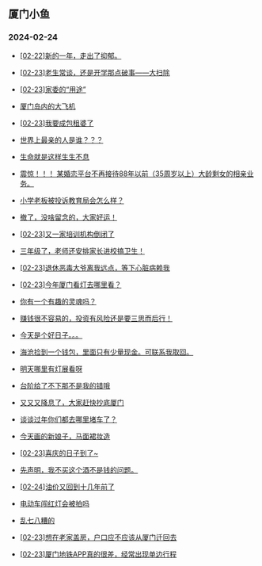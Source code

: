 ## 厦门小鱼 
### 2024-02-24

+ [[02-22]新的一年，走出了抑郁。](http://bbs.xmfish.com/read-htm-tid-18150087.html)

+ [[02-23]老生常谈，还是开学那点破事——大扫除](http://bbs.xmfish.com/read-htm-tid-18150201.html)

+ [[02-23]家委的“用途”](http://bbs.xmfish.com/read-htm-tid-18150241.html)

+ [厦门岛内的大飞机](http://bbs.xmfish.com/read-htm-tid-18150136.html)

+ [[02-23]我要成包租婆了](http://bbs.xmfish.com/read-htm-tid-18150167.html)

+ [世界上最亲的人是谁？？？](http://bbs.xmfish.com/read-htm-tid-18150122.html)

+ [生命就是这样生生不息](http://bbs.xmfish.com/read-htm-tid-18150143.html)

+ [震惊！！！
某婚恋平台不再接待88年以前（35周岁以上）大龄剩女的相亲业务。](http://bbs.xmfish.com/read-htm-tid-18150319.html)

+ [小学老板被投诉教育局会怎么样？](http://bbs.xmfish.com/read-htm-tid-18150116.html)

+ [撤了，没啥留念的，大家好运！](http://bbs.xmfish.com/read-htm-tid-18150374.html)

+ [[02-23]又一家培训机构倒闭了](http://bbs.xmfish.com/read-htm-tid-18150186.html)

+ [三年级了，老师还安排家长进校搞卫生！](http://bbs.xmfish.com/read-htm-tid-18150107.html)

+ [[02-23]退休恶毒大爷离我远点，等下心脏病赖我](http://bbs.xmfish.com/read-htm-tid-18150134.html)

+ [[02-23]今年厦门看灯去哪里看？](http://bbs.xmfish.com/read-htm-tid-18150221.html)

+ [你有一个有趣的灵魂吗？](http://bbs.xmfish.com/read-htm-tid-18150345.html)

+ [赚钱很不容易的，投资有风险还是要三思而后行！](http://bbs.xmfish.com/read-htm-tid-18150380.html)

+ [今天是个好日子。。。](http://bbs.xmfish.com/read-htm-tid-18150322.html)

+ [海沧捡到一个钱包，里面只有少量现金。可联系我取回。](http://bbs.xmfish.com/read-htm-tid-18150426.html)

+ [明天哪里有灯展看呀](http://bbs.xmfish.com/read-htm-tid-18150277.html)

+ [台阶给了不下那不是我的错哦](http://bbs.xmfish.com/read-htm-tid-18150272.html)

+ [又又又降息了，大家赶快抄底厦门](http://bbs.xmfish.com/read-htm-tid-18150473.html)

+ [谈谈过年你们都去哪里堵车了？](http://bbs.xmfish.com/read-htm-tid-18150312.html)

+ [今天画的新娘子，马面裙妆造](http://bbs.xmfish.com/read-htm-tid-18150388.html)

+ [[02-23]喜庆的日子到了~](http://bbs.xmfish.com/read-htm-tid-18150511.html)

+ [先声明，我不买这个酒不是钱的问题。](http://bbs.xmfish.com/read-htm-tid-18150499.html)

+ [[02-24]油价又回到十几年前了](http://bbs.xmfish.com/read-htm-tid-18150656.html)

+ [电动车闯红灯会被拍吗](http://bbs.xmfish.com/read-htm-tid-18150452.html)

+ [乱七八糟的](http://bbs.xmfish.com/read-htm-tid-18150391.html)

+ [[02-23]想在老家盖房，户口应不应该从厦门迁回去](http://bbs.xmfish.com/read-htm-tid-18150429.html)

+ [[02-23]厦门地铁APP真的很差，经常出现单边行程](http://bbs.xmfish.com/read-htm-tid-18150435.html)

